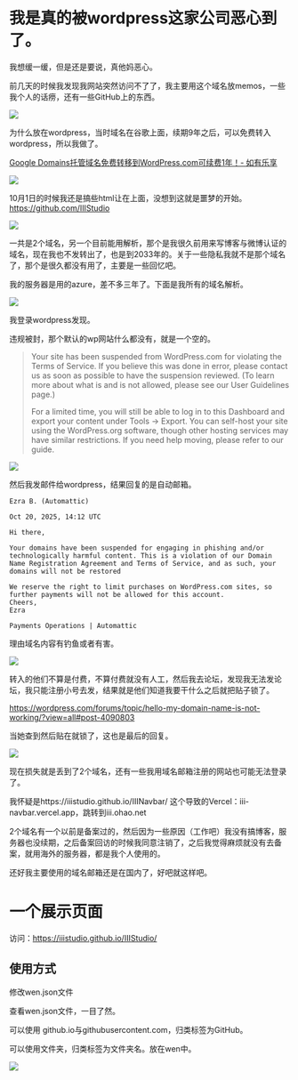 # 我是真的被wordpress这家公司恶心到了。

我想缓一缓，但是还是要说，真他妈恶心。

前几天的时候我发现我网站突然访问不了了，我主要用这个域名放memos，一些我个人的话痨，还有一些GitHub上的东西。

![](./img/QQ文件%2020251022201658.jpg)

为什么放在wordpress，当时域名在谷歌上面，续期9年之后，可以免费转入wordpress，所以我做了。

[Google Domains托管域名免费转移到WordPress.com可续费1年！- 如有乐享](https://51.ruyo.net/18447.html)

![](./img/QQ文件%2020251022192807.jpg)

10月1日的时候我还是搞些html让在上面，没想到这就是噩梦的开始。https://github.com/IIIStudio

![](./img/QQ文件%2020251022192444.jpg)

一共是2个域名，另一个目前能用解析，那个是我很久前用来写博客与微博认证的域名，现在我也不发转出了，也是到2033年的。关于一些隐私我就不是那个域名了，那个是很久都没有用了，主要是一些回忆吧。

我的服务器是用的azure，差不多三年了。下面是我所有的域名解析。

![](./img/2025-10-22_193148.png)

我登录wordpress发现。

违规被封，那个默认的wp网站什么都没有，就是一个空的。

> Your site has been suspended from WordPress.com for violating the Terms of Service. If you believe this was done in error, please contact us as soon as possible to have the suspension reviewed. (To learn more about what is and is not allowed, please see our User Guidelines page.)
> 
> For a limited time, you will still be able to log in to this Dashboard and export your content under Tools → Export. You can self-host your site using the WordPress.org software, though other hosting services may have similar restrictions. If you need help moving, please refer to our guide.

![](./img/QQ文件%2020251022193858.jpg)

然后我发邮件给wordpress，结果回复的是自动邮箱。

```
Ezra B. (Automattic)

Oct 20, 2025, 14:12 UTC

Hi there,
 
Your domains have been suspended for engaging in phishing and/or technologically harmful content. This is a violation of our Domain Name Registration Agreement and Terms of Service, and as such, your domains will not be restored
 
We reserve the right to limit purchases on WordPress.com sites, so further payments will not be allowed for this account.
Cheers,
Ezra

Payments Operations | Automattic
```
理由域名内容有钓鱼或者有害。

![](./img/QQ文件%2020251022194220.jpg)

转入的他们不算是付费，不算付费就没有人工，然后我去论坛，发现我无法发论坛，我只能注册小号去发，结果就是他们知道我要干什么之后就把贴子锁了。

https://wordpress.com/forums/topic/hello-my-domain-name-is-not-working/?view=all#post-4090803

当她查到然后贴在就锁了，这也是最后的回复。

![](./img/QQ文件%2020251022195107.jpg)

现在损失就是丢到了2个域名，还有一些我用域名邮箱注册的网站也可能无法登录了。

我怀疑是https://iiistudio.github.io/IIINavbar/ 这个导致的Vercel：iii-navbar.vercel.app，跳转到iii.ohao.net

2个域名有一个以前是备案过的，然后因为一些原因（工作吧）我没有搞博客，服务器也没续期，之后备案回访的时候我同意注销了，之后我觉得麻烦就没有去备案，就用海外的服务器，都是我个人使用的。

还好我主要使用的域名邮箱还是在国内了，好吧就这样吧。

# 一个展示页面

访问：https://iiistudio.github.io/IIIStudio/

## 使用方式

修改wen.json文件

查看wen.json文件，一目了然。

可以使用 github.io与githubusercontent.com，归类标签为GitHub。

可以使用文件夹，归类标签为文件夹名。放在wen中。

![](./image/1.jpg)
